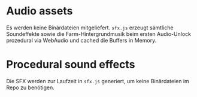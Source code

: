 # Audio assets

Es werden keine Binärdateien mitgeliefert. `sfx.js` erzeugt sämtliche Soundeffekte sowie die Farm-Hintergrundmusik beim ersten Audio-Unlock prozedural via WebAudio und cached die Buffers in Memory.

# Procedural sound effects

Die SFX werden zur Laufzeit in `sfx.js` generiert, um keine Binärdateien im Repo zu benötigen.

